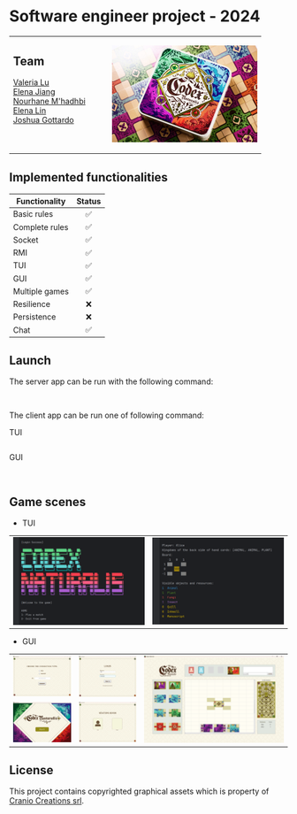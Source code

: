 # Software engineer project - 2024
<table>
<tr>
<td width="165">

## Team
<a href="https://github.com/lsy0000000">Valeria Lu</a> </br>
<a href="https://github.com/Jiang00001">Elena Jiang</a> </br>
<a href="https://github.com/nourmh21">Nourhane M'hadhbi</a></br>
<a href="https://github.com/ElenaLin31">Elena Lin</a></br>
<a href="https://github.com/joshuagottardo-polimi">Joshua Gottardo</a></br>
<br>
<br>
</td>

<td>

<img height="175" src="CodexNaturalis/src/main/resources/readme/game_image_physical.jpg" width="auto"/></a>
</td>
</tr>
</table>

## Implemented functionalities 

| Functionality  | Status |
|----------------|:------:|
| Basic rules    |   ✅    |
| Complete rules |   ✅    | 
| Socket         |   ✅    | 
| RMI            |   ✅    |
| TUI            |   ✅    | 
| GUI            |   ✅    |
| Multiple games |   ✅    | 
| Resilience     |   ❌    |
| Persistence    |   ❌    |
| Chat           |   ✅    |

## Launch

The server app can be run with the following command:
```shell
    
```
The client app can be run one of following command: <br>

TUI
```shell

```
GUI
```shell
    
```

## Game scenes
* TUI
<table>
<td><img width=250px; src="CodexNaturalis/src/main/resources/readme/tui_home.png"></td>
<td><img width=250px; src="CodexNaturalis/src/main/resources/readme/tui_board.png"></td>
</table>

* GUI
<table>
<td><img width=300px; src="CodexNaturalis/src/main/resources/readme/Connection.png"></td>
<td><img width=300px; src="CodexNaturalis/src/main/resources/readme/Login.png"></td>
<td rowspan="2"><img width=725px; src="CodexNaturalis/src/main/resources/readme/InGame.png"></td>
<tr >
<td><img width=300px; src="CodexNaturalis/src/main/resources/readme/Home.png"></td>
<td><img width=300px; src="CodexNaturalis/src/main/resources/readme/Lobby.png"></td>
</tr>
</table>



## License

This project contains copyrighted graphical assets which is property of <a href = "https://www.craniocreations.it/prodotto/codex-naturalis">Cranio Creations srl</a>.
